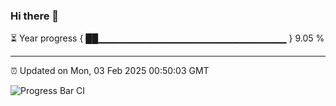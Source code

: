 ### Hi there 👋

⏳ Year progress { ██▁▁▁▁▁▁▁▁▁▁▁▁▁▁▁▁▁▁▁▁▁▁▁▁▁▁▁▁ } 9.05 %

---

⏰ Updated on Mon, 03 Feb 2025 00:50:03 GMT

![Progress Bar CI](https://github.com/Shyam-Makwana/GitHub-Actions-Demo/workflows/Progress%20Bar%20CI/badge.svg)

